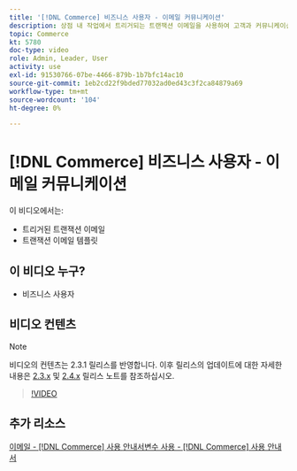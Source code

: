 ```yaml
---
title: '[!DNL Commerce] 비즈니스 사용자 - 이메일 커뮤니케이션'
description: 상점 내 작업에서 트리거되는 트랜잭션 이메일을 사용하여 고객과 커뮤니케이션합니다. 스토어의 이메일 템플릿을 사용자 지정하고 구성합니다.
topic: Commerce
kt: 5780
doc-type: video
role: Admin, Leader, User
activity: use
exl-id: 91530766-07be-4466-879b-1b7bfc14ac10
source-git-commit: 1eb2cd22f9bded77032ad0ed43c3f2ca84879a69
workflow-type: tm+mt
source-wordcount: '104'
ht-degree: 0%

---
```


# [!DNL Commerce] 비즈니스 사용자 - 이메일 커뮤니케이션

이 비디오에서는:

- 트리거된 트랜잭션 이메일
- 트랜잭션 이메일 템플릿

## 이 비디오 누구?

- 비즈니스 사용자

## 비디오 컨텐츠

>[!NOTE]
>
>비디오의 컨텐츠는 2.3.1 릴리스를 반영합니다. 이후 릴리스의 업데이트에 대한 자세한 내용은 [ 2.3.x](https://devdocs.magento.com/guides/v2.3/release-notes/bk-release-notes.html) 및 [2.4.x](https://devdocs.magento.com/guides/v2.4/release-notes/bk-release-notes.html) 릴리스 노트를 참조하십시오.

>[!VIDEO](https://video.tv.adobe.com/v/36190?quality=12&learn=on)

## 추가 리소스

[이메일 -  [!DNL Commerce] 사용 ](https://docs.magento.com/user-guide/marketing/email-templates.html)
[안내서변수 사용 -  [!DNL Commerce] 사용 안내서](https://docs.magento.com/user-guide/marketing/variables.html)

